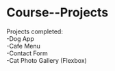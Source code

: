 # Course--Projects
Projects completed:<br>
-Dog App<br>
-Cafe Menu<br>
-Contact Form<br>
-Cat Photo Gallery (Flexbox)

